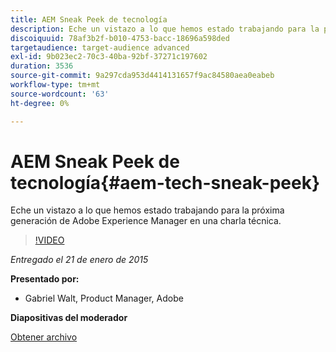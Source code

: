 ```yaml
---
title: AEM Sneak Peek de tecnología
description: Eche un vistazo a lo que hemos estado trabajando para la próxima generación de Adobe Experience Manager en una charla técnica.
discoiquuid: 78af3b2f-b010-4753-bacc-18696a598ded
targetaudience: target-audience advanced
exl-id: 9b023ec2-70c3-40ba-92bf-37271c197602
duration: 3536
source-git-commit: 9a297cda953d4414131657f9ac84580aea0eabeb
workflow-type: tm+mt
source-wordcount: '63'
ht-degree: 0%

---
```


# AEM Sneak Peek de tecnología{#aem-tech-sneak-peek}

Eche un vistazo a lo que hemos estado trabajando para la próxima generación de Adobe Experience Manager en una charla técnica.

>[!VIDEO](https://video.tv.adobe.com/v/19384/?quality=9)

*Entregado el 21 de enero de 2015*

**Presentado por:**

* Gabriel Walt, Product Manager, Adobe

**Diapositivas del moderador**

[Obtener archivo](assets/aem-technical-sneak-peek.pdf)
<!--
[Get back to the Overview](https://helpx.adobe.com/es/experience-manager/kt/eseminars/gems/aem-index.html)
-->
